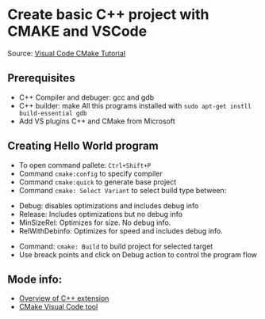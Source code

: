 # Create basic C++ project with CMAKE and VSCode

Source: [Visual Code CMake Tutorial](https://code.visualstudio.com/docs/cpp/cmake-linux) 


## Prerequisites
* C++ Compiler and debuger: gcc and gdb
* C++ builder: make
All this programs installed with `sudo apt-get instll build-essential gdb`
* Add VS plugins C++ and CMake from Microsoft

## Creating Hello World program
* To open command pallete: `Ctrl+Shift+P`
* Command `cmake:config` to specify compiler
* Command `cmake:quick` to generate base project
* Command `cmake: Select Variant` to select build type between:
- Debug: disables optimizations and includes debug info
- Release: Includes optimizations but no debug info 
- MinSizeRel: Optimizes for size. No debug info.
- RelWithDebinfo: Optimizes for speed and includes debug info.
* Command: `cmake: Build` to build project for selected target
* Use breack points and click on Debug action to control the program flow

## Mode info: 
- [Overview of C++ extension](https://code.visualstudio.com/docs/languages/cpp)
- [CMake Visual Code tool](https://github.com/microsoft/vscode-cmake-tools/blob/develop/docs/README.md)


